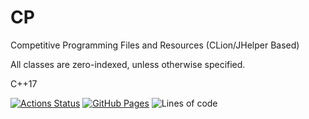 # CP

Competitive Programming Files and Resources (CLion/JHelper Based)

All classes are zero-indexed, unless otherwise specified.

C++17

[![Actions Status](https://github.com/rchalamala/CP_CLION_JHELPER/workflows/verify/badge.svg)](https://github.com/rchalamala/CP_CLION_JHELPER/actions)
[![GitHub Pages](https://img.shields.io/static/v1?label=GitHub+Pages&message=+&color=brightgreen&logo=github)](https://rchalamala.github.io/cp/)
![Lines of code](https://img.shields.io/tokei/lines/github/rchalamala/cp?style=flat-square)
